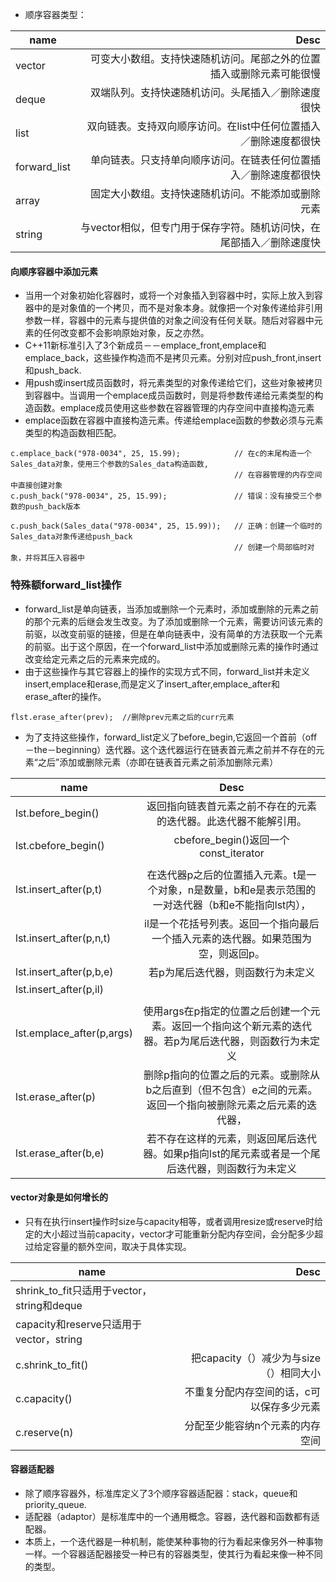 + 顺序容器类型：

| name        | Desc  |
| ------------- |-----:|
|vector      | 可变大小数组。支持快速随机访问。尾部之外的位置插入或删除元素可能很慢|
|deque      | 双端队列。支持快速随机访问。头尾插入／删除速度很快 |
|list| 双向链表。支持双向顺序访问。在list中任何位置插入／删除速度都很快 |
|forward_list|  单向链表。只支持单向顺序访问。在链表任何位置插入／删除速度都很快 |
|array|  固定大小数组。支持快速随机访问。不能添加或删除元素 |
|string|  与vector相似，但专门用于保存字符。随机访问快，在尾部插入／删除速度快 |

#### 向顺序容器中添加元素
+ 当用一个对象初始化容器时，或将一个对象插入到容器中时，实际上放入到容器中的是对象值的一个拷贝，而不是对象本身。就像把一个对象传递给非引用参数一样，容器中的元素与提供值的对象之间没有任何关联。随后对容器中元素的任何改变都不会影响原始对象，反之亦然。
+ C++11新标准引入了3个新成员－－emplace_front,emplace和emplace_back，这些操作构造而不是拷贝元素。分别对应push_front,insert和push_back.
+ 用push或insert成员函数时，将元素类型的对象传递给它们，这些对象被拷贝到容器中。当调用一个emplace成员函数时，则是将参数传递给元素类型的构造函数。emplace成员使用这些参数在容器管理的内存空间中直接构造元素
+ emplace函数在容器中直接构造元素。传递给emplace函数的参数必须与元素类型的构造函数相匹配。
```
c.emplace_back("978-0034", 25, 15.99);            // 在c的末尾构造一个Sales_data对象，使用三个参数的Sales_data构造函数,
                                                  // 在容器管理的内存空间中直接创建对象
c.push_back("978-0034", 25, 15.99);               // 错误：没有接受三个参数的push_back版本

c.push_back(Sales_data("978-0034", 25, 15.99));   // 正确：创建一个临时的Sales_data对象传递给push_back
                                                  // 创建一个局部临时对象，并将其压入容器中
```

### 特殊额forward_list操作
+ forward_list是单向链表，当添加或删除一个元素时，添加或删除的元素之前的那个元素的后继会发生改变。为了添加或删除一个元素，需要访问该元素的前驱，以改变前驱的链接，但是在单向链表中，没有简单的方法获取一个元素的前驱。出于这个原因，在一个forward_list中添加或删除元素的操作时通过改变给定元素之后的元素来完成的。
+ 由于这些操作与其它容器上的操作的实现方式不同，forward_list并未定义insert,emplace和erase,而是定义了insert_after,emplace_after和erase_after的操作。
```
flst.erase_after(prev);  //删除prev元素之后的curr元素
```
+ 为了支持这些操作，forward_list定义了before_begin,它返回一个首前（off－the－beginning）迭代器。这个迭代器运行在链表首元素之前并不存在的元素“之后”添加或删除元素（亦即在链表首元素之前添加删除元素）

| name        | Desc  |
| ------------- |:-----:|
|lst.before_begin()     | 返回指向链表首元素之前不存在的元素的迭代器。此迭代器不能解引用。|
|lst.cbefore_begin()     |cbefore_begin()返回一个const_iterator |
|     | |
|lst.insert_after(p,t)| 在迭代器p之后的位置插入元素。t是一个对象，n是数量，b和e是表示范围的一对迭代器（b和e不能指向lst内）， |
|lst.insert_after(p,n,t)|  il是一个花括号列表。返回一个指向最后一个插入元素的迭代器。如果范围为空，则返回p。 |
|lst.insert_after(p,b,e)|  若p为尾后迭代器，则函数行为未定义 |
|lst.insert_after(p,il)|  |
| |  |
|lst.emplace_after(p,args)|使用args在p指定的位置之后创建一个元素。返回一个指向这个新元素的迭代器。若p为尾后迭代器，则函数行为未定义|
|lst.erase_after(p)| 删除p指向的位置之后的元素。或删除从b之后直到（但不包含）e之间的元素。返回一个指向被删除元素之后元素的迭代器， |
|lst.erase_after(b,e)|若不存在这样的元素，则返回尾后迭代器。如果p指向lst的尾元素或者是一个尾后迭代器，则函数行为未定义 |

#### vector对象是如何增长的
+ 只有在执行insert操作时size与capacity相等，或者调用resize或reserve时给定的大小超过当前capacity，vector才可能重新分配内存空间，会分配多少超过给定容量的额外空间，取决于具体实现。

| name        | Desc  |
| ------------- |-----:|
| shrink_to_fit只适用于vector，string和deque|
| capacity和reserve只适用于vector，string|
|c.shrink_to_fit()      | 把capacity（）减少为与size（）相同大小|
|c.capacity()      | 不重复分配内存空间的话，c可以保存多少元素 |
|c.reserve(n)| 分配至少能容纳n个元素的内存空间 |

#### 容器适配器
+ 除了顺序容器外，标准库定义了3个顺序容器适配器：stack，queue和priority_queue.
+ 适配器（adaptor）是标准库中的一个通用概念。容器，迭代器和函数都有适配器。
+ 本质上，一个迭代器是一种机制，能使某种事物的行为看起来像另外一种事物一样。一个容器适配器接受一种已有的容器类型，使其行为看起来像一种不同的类型。
